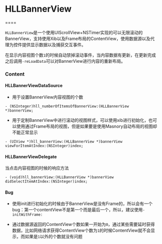 # HLLBannerView

====

`HLLBannerView`是一个使用UIScrollView+NSTimer实现的可以无限滚动的BannerView，支持使用Xib以及Frame布局的ContentView，使用数据源以及代理为控件提供显示数据以及捕获交互事件。

在显示内容视图个数`1`的时候自动禁掉滚动事件，当内容数据有更新，在更新完成之后调用`-reLoadData`可以对BannerView进行内容的重新布局。


### Content


#### HLLBannerViewDataSource

* 用于设置BannerView内容视图的个数

```
- (NSInteger)hll_numberOfItemsOfBannerView:(HLLBannerView *)bannerView;
```

* 用于定制BannerView中进行滚动的视图样式，可以使用xib进行初始化，也可以使用通过Frame布局的视图，但是如果要是使用Masnory自动布局的视图却不能正常显示

```
- (UIView *)hll_bannerView:(HLLBannerView *)bannerView viewForItemAtIndex:(NSInteger)index;
```

#### HLLBannerViewDelegate

当点击内容视图的时候的响应方法

```
- (void)hll_bannerView:(HLLBannerView *)bannerView didSelectItemAtIndex:(NSInteger)index;
```

#### Bug

* 使用init进行初始化的时候由于BannerView是没有Frame的，所以会有一个bug：第一个contentView不是第一个而是最后一个，所以，建议使用`-initWithFrame:`

* 通过数据源返回的ContentView个数如果一开始为`0`，通过某些需要延时获得数据，比如网络请求获得ContentView个数为`1`的时候ContentView就不会显示，而如果是`1`以外的个数就没有问题
 